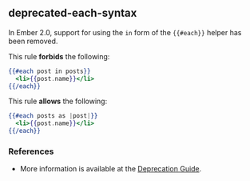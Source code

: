 ## deprecated-each-syntax

In Ember 2.0, support for using the `in` form of the `{{#each}}` helper
has been removed.

This rule **forbids** the following:

```hbs
{{#each post in posts}}
  <li>{{post.name}}</li>
{{/each}}
```

This rule **allows** the following:

```hbs
{{#each posts as |post|}}
  <li>{{post.name}}</li>
{{/each}}
```

### References

* More information is available at the [Deprecation Guide](http://emberjs.com/deprecations/v1.x/#toc_code-in-code-syntax-for-code-each-code).
